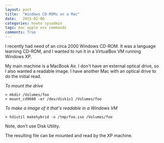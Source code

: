 ```yaml
---
layout: post
title:  "Windows CD-ROMs on a Mac"
date:   2015-02-06
categories: howto sysadmin
tags: mac apple osx commands
comments: True
---
```


I recently had need of an circa 2000 Windows CD-ROM.  It was a
language learning CD-ROM, and I wanted to run it in a VirtualBox VM
running Windows XP.

My main machine is a MacBook Air.  I don't have an external optical
drive, so I also wanted a readable image.  I have another Mac with an
optical drive to do the initial read.

_To mount the drive_

~~~~
> mkdir /Volumes/foo
> mount_cd9660 -er /dev/disk1s1 /Volumes/foo
~~~~


_To make a image of it that's readable in a Windows VM_

~~~~
> hdiutil makehybrid -o /tmp/foo.iso /Volumes/foo
~~~~

Note, don't use Disk Utility.

The resulting file can be mounted and read by the XP machine.  
